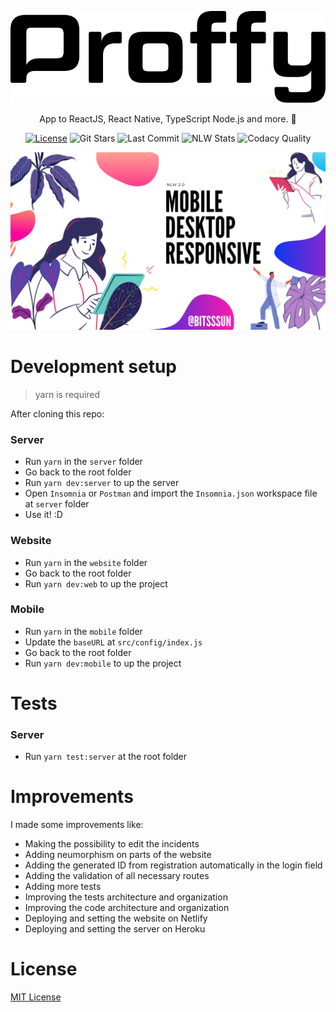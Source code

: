 
<!-- VARS -->
[license-badge]: https://img.shields.io/github/license/RodrigoBLima/proffy?color=%238257E5
[star-badge]: https://img.shields.io/github/stars/RodrigoBLima/proffy?color=8257E5&logo=github
[last-commit-badge]: https://img.shields.io/github/last-commit/RodrigoBLima/proffy?color=%238257E5
[codacy-badge]: https://app.codacy.com/project/badge/Grade/b2d32fa731984f3e9c3eaa814861c9db
[license-url]: https://github.com/RodrigoBLima/proffy/blob/master/LICENSE
[issues-url]: https://github.com/RodrigoBLima/proffy/issues/
[node-url]: https://nodejs.org/en
[yarn-url]: https://classic.yarnpkg.com/
[npm-url]:  https://www.npmjs.com/
[expo-url]: https://expo.io/
[nlw-badge]: https://img.shields.io/badge/NLW-building-important?logo=data:image/png;base64,iVBORw0KGgoAAAANSUhEUgAAABAAAAAQCAMAAAAoLQ9TAAAALVBMVEVHcExxWsF0XMJzXMJxWcFsUsD///9jRrzY0u6Xh9Gsn9n39fyMecy0qd2bjNJWBT0WAAAABHRSTlMA2Do606wF2QAAAGlJREFUGJVdj1cWwCAIBLEsRU3uf9xobDH8+GZwUYi8i6ucJwrxKE+7D0G9Q4vlYqtmCSjndr4CgCgzlyFgfKfKCVO0LrPKjmiqMxGXkJwNnXskqWG+1oSM+BSwD8f29YLNjvx/OQrn+g99oQSoNmt3PgAAAABJRU5ErkJggg==


<!-- VARS -->


<p align="center">
  <img src="/web/src/assets/images/logo2.svg" />
  

  <p align="center">
        App to ReactJS, React Native, TypeScript Node.js and more. 🚀
  </p>


<div align="center">  
    
[![License][license-badge]][license-url]
![Git Stars][star-badge]
![Last Commit][last-commit-badge]
![NLW Stats][nlw-badge]
![Codacy Quality][codacy-badge]

</div>

  <img src="/web/src/assets/images/wallppaper.png" />
</p>

# Development setup

> yarn is required

After cloning this repo:
### Server 
  - Run ```yarn``` in the ```server``` folder
  - Go back to the root folder
  - Run ```yarn dev:server``` to up the server
  - Open ```Insomnia``` or ```Postman``` and import the ```Insomnia.json``` workspace file at ```server``` folder
  - Use it! :D
### Website
  - Run ```yarn``` in the ```website``` folder
  - Go back to the root folder
  - Run ```yarn dev:web``` to up the project
### Mobile
  - Run ```yarn``` in the ```mobile``` folder
  - Update the ```baseURL``` at ```src/config/index.js```
  - Go back to the root folder
  - Run ```yarn dev:mobile``` to up the project

# Tests
### Server
  - Run ```yarn test:server``` at the root folder
  
  
# Improvements
I made some improvements like:

- Making the possibility to edit the incidents
- Adding neumorphism on parts of the website
- Adding the generated ID from registration automatically in the login field
- Adding the validation of all necessary routes
- Adding more tests
- Improving the tests architecture and organization
- Improving the code architecture and organization
- Deploying and setting the website on Netlify
- Deploying and setting the server on Heroku

# License
[MIT License](/LICENSE)
